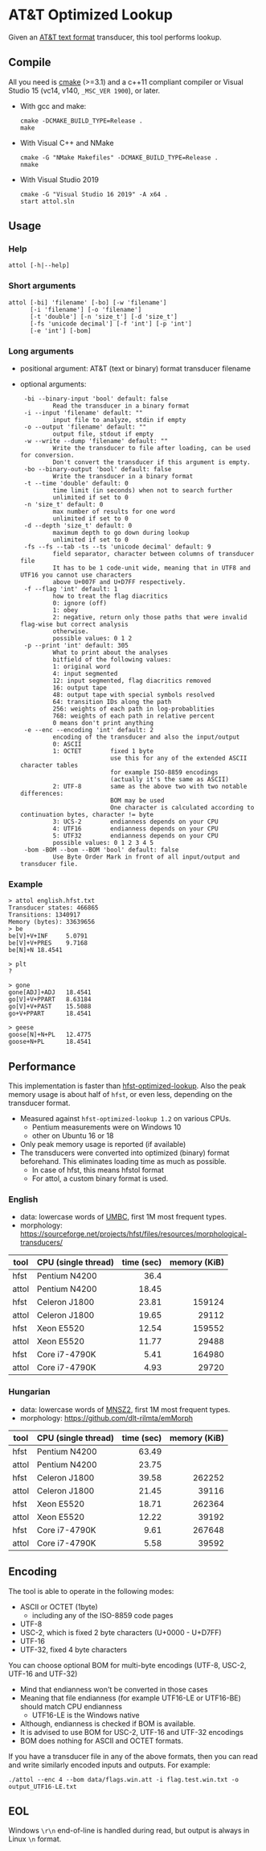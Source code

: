 # AT&T Optimized Lookup
Given an [AT&amp;T text format](https://github.com/hfst/hfst/wiki/HfstFst2Txt) transducer, this tool performs lookup.

## Compile
All you need is [cmake](https://cmake.org/) (>=3.1) and a c++11 compliant compiler or Visual Studio 15 (vc14, v140, `_MSC_VER 1900`), or later.

* With gcc and make:

      cmake -DCMAKE_BUILD_TYPE=Release .
      make
 
* With Visual C++ and NMake
 
      cmake -G "NMake Makefiles" -DCMAKE_BUILD_TYPE=Release .
      nmake

* With Visual Studio 2019

      cmake -G "Visual Studio 16 2019" -A x64 .
      start attol.sln
    
## Usage

### Help

    attol [-h|--help]
    
### Short arguments

    attol [-bi] 'filename' [-bo] [-w 'filename'] 
          [-i 'filename'] [-o 'filename']
          [-t 'double'] [-n 'size_t'] [-d 'size_t'] 
          [-fs 'unicode decimal'] [-f 'int'] [-p 'int'] 
          [-e 'int'] [-bom]

### Long arguments
 - positional argument: AT&T (text or binary) format transducer filename
 - optional arguments:

        -bi --binary-input 'bool' default: false
                Read the transducer in a binary format
        -i --input 'filename' default: ""
                input file to analyze, stdin if empty
        -o --output 'filename' default: ""
                output file, stdout if empty
        -w --write --dump 'filename' default: ""
                Write the transducer to file after loading, can be used for conversion.
                Don't convert the transducer if this argument is empty.
        -bo --binary-output 'bool' default: false
                Write the transducer in a binary format
        -t --time 'double' default: 0
                time limit (in seconds) when not to search further
                unlimited if set to 0
        -n 'size_t' default: 0
                max number of results for one word
                unlimited if set to 0
        -d --depth 'size_t' default: 0
                maximum depth to go down during lookup
                unlimited if set to 0
        -fs --fs --tab -ts --ts 'unicode decimal' default: 9
                field separator, character between columns of transducer file
                It has to be 1 code-unit wide, meaning that in UTF8 and UTF16 you cannot use characters
                above U+007F and U+D7FF respectively.
        -f --flag 'int' default: 1
                how to treat the flag diacritics
                0: ignore (off)
                1: obey
                2: negative, return only those paths that were invalid flag-wise but correct analysis
                otherwise.
                possible values: 0 1 2
        -p --print 'int' default: 305
                What to print about the analyses
                bitfield of the following values:
                1: original word
                4: input segmented
                12: input segmented, flag diacritics removed
                16: output tape
                48: output tape with special symbols resolved
                64: transition IDs along the path
                256: weights of each path in log-probablities
                768: weights of each path in relative percent
                0 means don't print anything
        -e --enc --encoding 'int' default: 2
                encoding of the transducer and also the input/output
                0: ASCII
                1: OCTET        fixed 1 byte
                                use this for any of the extended ASCII character tables
                                for example ISO-8859 encodings
                                (actually it's the same as ASCII)
                2: UTF-8        same as the above two with two notable differences:
                                BOM may be used
                                One character is calculated according to continuation bytes, character != byte
                3: UCS-2        endianness depends on your CPU
                4: UTF16        endianness depends on your CPU
                5: UTF32        endianness depends on your CPU
                possible values: 0 1 2 3 4 5
        -bom -BOM --bom --BOM 'bool' default: false
                Use Byte Order Mark in front of all input/output and transducer file.

### Example

    > attol english.hfst.txt
    Transducer states: 466865
    Transitions: 1340917
    Memory (bytes): 33639656
    > be
    be[V]+V+INF     5.0791
    be[V]+V+PRES    9.7168
    be[N]+N 18.4541

    > plt
    ?

    > gone
    gone[ADJ]+ADJ   18.4541
    go[V]+V+PPART   8.63184
    go[V]+V+PAST    15.5088
    go+V+PPART      18.4541

    > geese
    goose[N]+N+PL   12.4775
    goose+N+PL      18.4541

## Performance
This implementation is faster than [hfst-optimized-lookup](https://github.com/hfst/hfst/wiki/HfstOptimizedLookup).
Also the peak memory usage is about half of `hfst`, or even less, depending on the transducer format.

* Measured against `hfst-optimized-lookup 1.2` on various CPUs.
  * Pentium measurements were on Windows 10
  * other on Ubuntu 16 or 18
* Only peak memory usage is reported (if available)
* The transducers were converted into optimized (binary) format beforehand. This eliminates loading time as much as possible.
  * In case of hfst, this means hfstol format
  * For attol, a custom binary format is used.

### English
* data: lowercase words of [UMBC](https://ebiquity.umbc.edu/resource/html/id/351), first 1M most frequent types.
* morphology: https://sourceforge.net/projects/hfst/files/resources/morphological-transducers/

| tool | CPU (single thread) | time (sec)| memory (KiB) |
| -----| -----------         | -----:    |-----:        |
|hfst |Pentium N4200|36.4| |
|attol|Pentium N4200|18.45| |
|hfst |Celeron J1800|23.81|159124 |
|attol|Celeron J1800|19.65|29112 |
|hfst |Xeon E5520   |12.54|159552 |
|attol|Xeon E5520   |11.77|29488 |
|hfst |Core i7-4790K|5.41|164980 |
|attol|Core i7-4790K|4.93|29720 |

### Hungarian
* data: lowercase words of [MNSZ2](http://clara.nytud.hu/mnsz2-dev/), first 1M most frequent types.
* morphology: https://github.com/dlt-rilmta/emMorph

| tool | CPU (single thread) | time (sec)| memory (KiB) |
| -----| -----------         | -----:    |-----:        |
|hfst|Pentium N4200|63.49||
|attol|Pentium N4200|23.75||
|hfst|Celeron J1800|39.58|262252|
|attol|Celeron J1800|21.45|39116|
|hfst|Xeon E5520|18.71|262364|
|attol|Xeon E5520|12.22|39192|
|hfst|Core i7-4790K|9.61|267648|
|attol|Core i7-4790K|5.58|39592|

## Encoding
The tool is able to operate in the following modes:
 - ASCII or OCTET (1byte)
   - including any of the ISO-8859 code pages
 - UTF-8
 - USC-2, which is fixed 2 byte characters (U+0000 - U+D7FF)
 - UTF-16
 - UTF-32, fixed 4 byte characters

You can choose optional BOM for multi-byte encodings (UTF-8, USC-2, UTF-16 and UTF-32)
 - Mind that endianness won't be converted in those cases
 - Meaning that file endianness (for example UTF16-LE or UTF16-BE) should match CPU endianness
   - UTF16-LE is the Windows native
 - Although, endianness is checked if BOM is available.
 - It is advised to use BOM for USC-2, UTF-16 and UTF-32 encodings
 - BOM does nothing for ASCII and OCTET formats.
 
If you have a transducer file in any of the above formats, then you can read and write similarly encoded inputs and outputs. For example:

    ./attol --enc 4 --bom data/flags.win.att -i flag.test.win.txt -o output_UTF16-LE.txt

## EOL
Windows `\r\n` end-of-line is handled during read, but output is always in Linux `\n` format.
